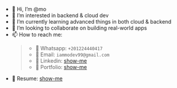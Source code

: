 - 👋 Hi, I’m @mo
- 👀 I’m interested in backend & cloud dev
- 🌱 I’m currently learning advanced things in both cloud & backend
- 💞️ I’m looking to collaborate on building real-world apps
- 📫 How to reach me:
  > - 🔢 Whatsapp: `+201224440417`
  > - 📧 Email: `iammodev99@gmail.com`
  > - 👀 Linkedin: [show-me](https://www.linkedin.com/in/mohamed475/)
  > - 🥎 Portfolio: [show-me](https://iammo69.web.app/)
- 📌 Resume: [show-me](https://docs.google.com/document/d/1KgdDbsiG6sVR32rxToB_cyb5pX_wxrpaFiJl-sotLo0/edit)

<!---
Mohamed475/Mohamed475 is a ✨ special ✨ repository because its `README.md` (this file) appears on your GitHub profile.
You can click the Preview link to take a look at your changes.
--->
